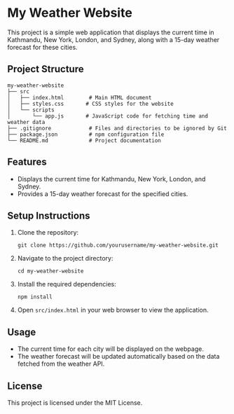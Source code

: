 # My Weather Website

This project is a simple web application that displays the current time in Kathmandu, New York, London, and Sydney, along with a 15-day weather forecast for these cities.

## Project Structure

```
my-weather-website
├── src
│   ├── index.html        # Main HTML document
│   ├── styles.css       # CSS styles for the website
│   └── scripts
│       └── app.js       # JavaScript code for fetching time and weather data
├── .gitignore            # Files and directories to be ignored by Git
├── package.json          # npm configuration file
└── README.md             # Project documentation
```

## Features

- Displays the current time for Kathmandu, New York, London, and Sydney.
- Provides a 15-day weather forecast for the specified cities.

## Setup Instructions

1. Clone the repository:
   ```
   git clone https://github.com/yourusername/my-weather-website.git
   ```

2. Navigate to the project directory:
   ```
   cd my-weather-website
   ```

3. Install the required dependencies:
   ```
   npm install
   ```

4. Open `src/index.html` in your web browser to view the application.

## Usage

- The current time for each city will be displayed on the webpage.
- The weather forecast will be updated automatically based on the data fetched from the weather API.

## License

This project is licensed under the MIT License.